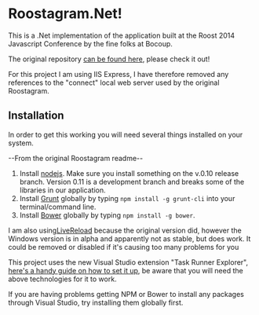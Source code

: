 # Roostagram.Net!

This is a .Net implementation of the application built at the Roost 2014 Javascript Conference by the fine folks at Bocoup. 

The original repository [can be found here](https://github.com/bocoup-education/roost-chicago-2014-app), please check it out!

For this project I am using IIS Express, I have therefore removed any references to the "connect" local web server used by the original Roostagram.

## Installation

In order to get this working you will need several things installed on your system.

--From the original Roostagram readme--
1. Install [nodejs](http://nodejs.org/). Make sure you install something on the
   v.0.10 release branch. Version 0.11 is a development branch and breaks some
   of the libraries in our application.
2. Install [Grunt](http://gruntjs.com/) globally by typing `npm install -g
   grunt-cli` into your terminal/command line.
3. Install [Bower](http://bower.io/) globally by typing `npm install -g bower`.

I am also using[LiveReload](http://livereload.com/) because the original version did, however the Windows version is in alpha and apparently not as stable, but does work. 
It could be removed or disabled if it's causing too many problems for you

This project uses the new Visual Studio extension "Task Runner Explorer", [here's a handy guide on how to set it up](http://www.hanselman.com/blog/introducinggulpgruntbowerandnpmsupportforvisualstudio.aspx),
be aware that you will need the above technologies for it to work.

If you are having problems getting NPM or Bower to install any packages through Visual Studio, try installing them globally first. 